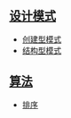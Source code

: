 
## [设计模式](/DesignPattern/README.md)
* [创建型模式](DesignPattern/src/main/java/com/yyq/DesignPattern/creational/README.md)
* [结构型模式](DesignPattern/src/main/java/com/yyq/DesignPattern/structural/README.md)
## [算法](/DataStruct/README.md)
* [排序](/DataStruct/README.md)

